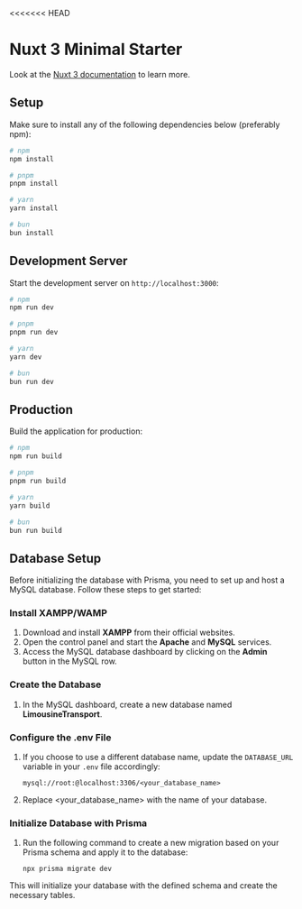 <<<<<<< HEAD
# Nuxt 3 Minimal Starter

Look at the [Nuxt 3 documentation](https://nuxt.com/docs/getting-started/introduction) to learn more.

## Setup

Make sure to install any of the following dependencies below (preferably npm):

```bash
# npm
npm install

# pnpm
pnpm install

# yarn
yarn install

# bun
bun install
```

## Development Server

Start the development server on `http://localhost:3000`:

```bash
# npm
npm run dev

# pnpm
pnpm run dev

# yarn
yarn dev

# bun
bun run dev
```

## Production

Build the application for production:

```bash
# npm
npm run build

# pnpm
pnpm run build

# yarn
yarn build

# bun
bun run build
```

## Database Setup

Before initializing the database with Prisma, you need to set up and host a MySQL database. Follow these steps to get started:

### Install XAMPP/WAMP

1. Download and install **XAMPP** from their official websites.
2. Open the control panel and start the **Apache** and **MySQL** services.
3. Access the MySQL database dashboard by clicking on the **Admin** button in the MySQL row.

### Create the Database

1. In the MySQL dashboard, create a new database named **LimousineTransport**.

### Configure the .env File

1. If you choose to use a different database name, update the `DATABASE_URL` variable in your `.env` file accordingly:
   ```plaintext
   mysql://root:@localhost:3306/<your_database_name>
2. Replace <your_database_name> with the name of your database.

### Initialize Database with Prisma
1. Run the following command to create a new migration based on your Prisma schema and apply it to the database:
   ```plaintext
   npx prisma migrate dev
This will initialize your database with the defined schema and create the necessary tables.



